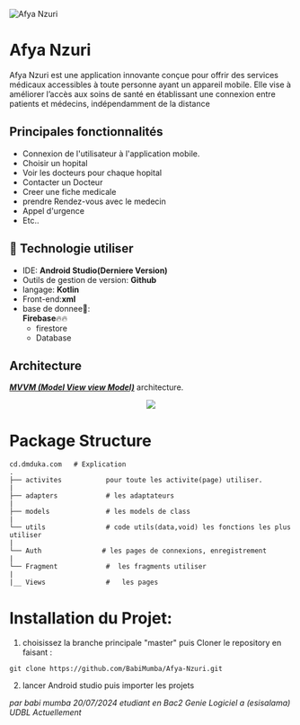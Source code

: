 ![Afya Nzuri](https://github.com/user-attachments/assets/4641a8eb-a6f6-4cde-aa4a-6d8894659ead)


# Afya Nzuri
Afya Nzuri est une application innovante conçue pour offrir des services médicaux accessibles
à toute personne ayant un appareil mobile. Elle vise à améliorer l’accès aux soins de
santé en établissant une connexion entre patients et médecins, indépendamment de la distance

## Principales fonctionnalités
* Connexion de l'utilisateur à l'application mobile.
* Choisir un hopital
* Voir les docteurs pour chaque hopital
* Contacter un Docteur
* Creer une fiche medicale
* prendre Rendez-vous avec le medecin
* Appel d'urgence
* Etc..

## 🚀 Technologie utiliser

*  IDE: **Android Studio(Derniere Version)**
*  Outils de gestion de version: **Github**
*  langage: **Kotlin**
*  Front-end:**xml**
*  base de donnee🏬:<br>
**Firebase**🔥🔥<br>
      - firestore<br>
      - Database
 ## Architecture
 [***MVVM (Model View view Model)***](https://learn.microsoft.com/fr-fr/windows/uwp/data-binding/data-binding-and-mvvm) architecture.

<p align="center">
  <img src="https://upload.wikimedia.org/wikipedia/commons/8/87/MVVMPattern.png" >
</p>


# Package Structure
    
    cd.dmduka.com   # Explication
    .
    ├── activites           pour toute les activite(page) utiliser. 
    |
    ├── adapters            # les adaptateurs             
    |
    ├── models              # les models de class
    |
    └── utils               # code utils(data,void) les fonctions les plus utiliser
    |
    └── Auth               # les pages de connexions, enregistrement
    |
    └── Fragment            #  les fragments utiliser
    |
    |__ Views               #   les pages 

  # Installation du Projet:

1. choisissez la branche principale "master" puis Cloner le repository en faisant :

```
git clone https://github.com/BabiMumba/Afya-Nzuri.git
```
2. lancer Android studio puis importer les projets



*par babi mumba
20/07/2024 etudiant en Bac2 Genie Logiciel a (esisalama) UDBL Actuellement*
